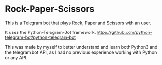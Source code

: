 # Rock-Paper-Scissors

This is a Telegram bot that plays Rock, Paper and Scissors with an user. 

It uses the Python-Telegram-Bot framework: https://github.com/python-telegram-bot/python-telegram-bot

This was made by myself to better understand and learn both Python3 and the telegram bot API, as I had no previous experience working with Python or any API.
